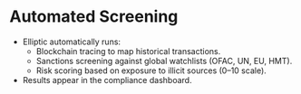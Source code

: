 # Automated Screening

* Elliptic automatically runs:
  * Blockchain tracing to map historical transactions.
  * Sanctions screening against global watchlists (OFAC, UN, EU, HMT).
  * Risk scoring based on exposure to illicit sources (0–10 scale).
* Results appear in the compliance dashboard.

